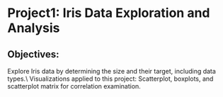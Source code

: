# Project1: Iris Data Exploration and Analysis

## Objectives: 
Explore Iris data by determining the size and their target, including data types.\ 
Visualizations applied to this project: Scatterplot, boxplots, and scatterplot matrix for correlation examination.
